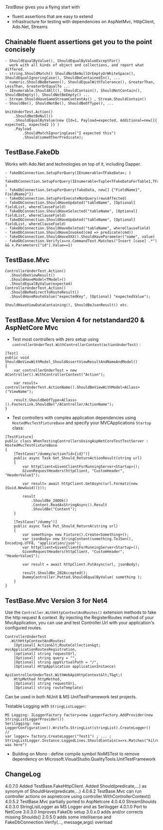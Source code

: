 *TestBase* gives you a flying start with 
- fluent assertions that are easy to extend
- infrastructure for testing with dependencies on AspNetMvc, HttpClient, Ado.Net, Streams

Chainable fluent assertions get you to the point concisely
------------------
```
- ShouldEqualByValue(), ShouldEqualByValueExceptFor() 
  work with all kinds of object and collections, and report what differed.
- string.ShouldMatch() ShouldNotBeNullOrEmptyOrWhiteSpace(), ShouldEqualIgnoringCase(), ShouldBeContainedIn(), ...
- numeric.ShouldBeBetween(), ShouldEqualWithTolerance(), GreaterThan, LessThan, GreaterOrEqualTo ...
- IEnumerable.ShouldAll(), ShouldContain(), ShouldNotContain(), ShouldBeEmpty(), ShouldNotBeEmpty() ...
- Stream.ShouldHaveSameStreamContentAs() , Stream.ShouldContain()
- ShouldBe(), ShouldNotBe(), ShouldBeOfType(), ...

UnitUnderTest.Action()
    .ShouldNotBeNull()
    .ShouldEqualByValue(new {Id=1, Payload=expected, Additional=new[]{ expected1, expected2 }} )
    .Payload
        .ShouldMatchIgnoringCase("I expected this")
		.Should(someOtherPredicate);
```

TestBase.FakeDb
------------------
Works with Ado.Net and technologies on top of it, including Dapper.
```
- fakeDbConnection.SetupForQuery(IEnumerable<TFakeData>; )
- fakeDbConnection.SetupForQuery(IEnumerable<Tuple<TFakeDataForTable1,TFakeDataForTable2>> )
- fakeDbConnection.SetupForQuery(fakeData, new[] {"FieldName1", FieldName2"})
- fakeDbConnection.SetupForExecuteNonQuery(rowsAffected)
- fakeDbConnection.ShouldHaveUpdated("tableName", [Optional] fieldList, whereClauseField)
- fakeDbConnection.ShouldHaveSelected("tableName", [Optional] fieldList, whereClauseField)
- fakeDbConnection.ShouldHaveUpdated("tableName", [Optional] fieldList, whereClauseField)
- fakeDbConnection.ShouldHaveDeleted("tableName", whereClauseField)
- fakeDbConnection.ShouldHaveInvoked(cmd => predicate(cmd))
- fakeDbConnection.ShouldHaveXXX().ShouldHaveParameter("name", value)
- fakeDbConnection.Verify(x=>x.CommandText.Matches("Insert [case] .*") && x.Parameters["id"].Value==1)
```

TestBase.Mvc
------------
```
ControllerUnderTest.Action()
  .ShouldbeViewResult()
  .ShouldHaveModel<TModel>()
  .ShouldEqualByValue(expected)
ControllerUnderTest.Action()
  .ShouldBeRedirectToRouteResult()
  .ShouldHaveRouteValue("expectedKey", [Optional] "expectedValue");

ShouldHaveViewDataContaining(), ShouldBeJsonResult() etc.
```

TestBase.Mvc Version 4 for netstandard20 & AspNetCore Mvc
---------------------------------------------------------

- Test most controllers with zero setup using `controllerUnderTest.WithControllerContext(actionUnderTest)` :

```
[Test]
public void ShouldBeViewWithModel_ShouldAssertViewResultAndNameAndModel()
{
    var controllerUnderTest = new AController().WithControllerContext("Action");
    
    var result= controllerUnderTest.ActionName().ShouldBeViewWithModel<AClass>("ViewName");
    
    result.ShouldBeOfType<AClass>().FooterLink.ShouldBe("/AController/ActionName");
}

```

- Test controllers with complex application dependencies using `HostedMvcTestFixtureBase` and specify your MVCApplications `Startup` class:

```
[TestFixture]
public class WhenTestingControllersUsingAspNetCoreTestTestServer : HostedMvcTestFixtureBase
{
    [TestCase("/dummy/action?id={id}")]
    public async Task Get_Should_ReturnActionResult(string url)
    {
        var httpClient=GivenClientForRunningServer<Startup>();
        GivenRequestHeaders(httpClient, "CustomHeader", "HeaderValue1");
            
        var result= await httpClient.GetAsync(url.Formatz(new {Guid.NewGuid()}));

        result
            .ShouldBe_200Ok()
            .Content.ReadAsStringAsync().Result
            .ShouldBe("Content");
    }

    [TestCase("/dummy")]
    public async Task Put_Should_ReturnA(string url)
    {
        var something= new Fixture().Create<Something>();
        var jsonBody= new StringContent(something.ToJSon(), Encoding.UTF8, "application/json");
        var httpClient=GivenClientForRunningServer<Startup>();
        GivenRequestHeaders(httpClient, "CustomHeader", "HeaderValue1");

        var result = await httpClient.PutAsync(url, jsonBody);

        result.ShouldBe_202Accepted();
        DummyController.Putted.ShouldEqualByValue( something );
    }
}
```

TestBase.Mvc Version 3 for Net4
-------------------------------

Use the `Controller.WithHttpContextAndRoutes()` extension methods to fake the 
http request &amp; context. By injecting the RegisterRoutes method of your
MvcApplication, you can use and test Controller.Url with your application's configured routes.

```
ControllerUnderTest
  .WithHttpContextAndRoutes(
    [Optional] Action&lt;RouteCollection&gt; mvcApplicationRoutesRegistration, 
    [optional] string requestUrl,
    [Optional] string query = "",
    [Optional] string appVirtualPath = "/",
    [Optional] HttpApplication applicationInstance)

ApiControllerUnderTest.WithWebApiHttpContext&lt;T&gt;(
    HttpMethod httpMethod, 
    [Optional] string requestUri,
    [Optional] string routeTemplate)
```

Can be used in both NUnit & MS UnitTestFramework test projects.


Testable Logging with `StringListLogger`:
```
MS Logging: ILoggerFactory factory=new LoggerFactory.AddProvider(new StringListLoggerProvider())
Serilogging: new LoggerConfiguration().WriteTo.StringList(stringList).CreateLogger()
//
var logger= factory.CreateLogger("Test1") ; ... ; StringListLogger.Instance.LoggedLines.ShouldContain(x=>x.Matches("kilroy was here")
```


- Building on Mono : define compile symbol NoMSTest to remove dependency on Microsoft.VisualStudio.QualityTools.UnitTestFramework

ChangeLog
---------
4.0.7.0 Added TestBase.FakeHttpClient. Added Should(predicate,...) as synonym of ShouldHave(predicate,...)
4.0.6.2 TestBase.Mvc can run controller actions on aspnetcore using controller.WithControllerContext()
4.0.5.2 TestBase.Mvc partially ported to AspNetcore
4.0.4.0 StreamShoulds
4.0.3.0 StringListLogger as MS Logger and as Serilogger
4.0.1.0 Port to NetCore
3.0.3.0 Improves FakeDb setup
3.0.x.0 adds and/or corrects missing Shoulds()
2.0.5.0 adds some intellisense and FakeDbConnection.Verify(..., message,args) overload
